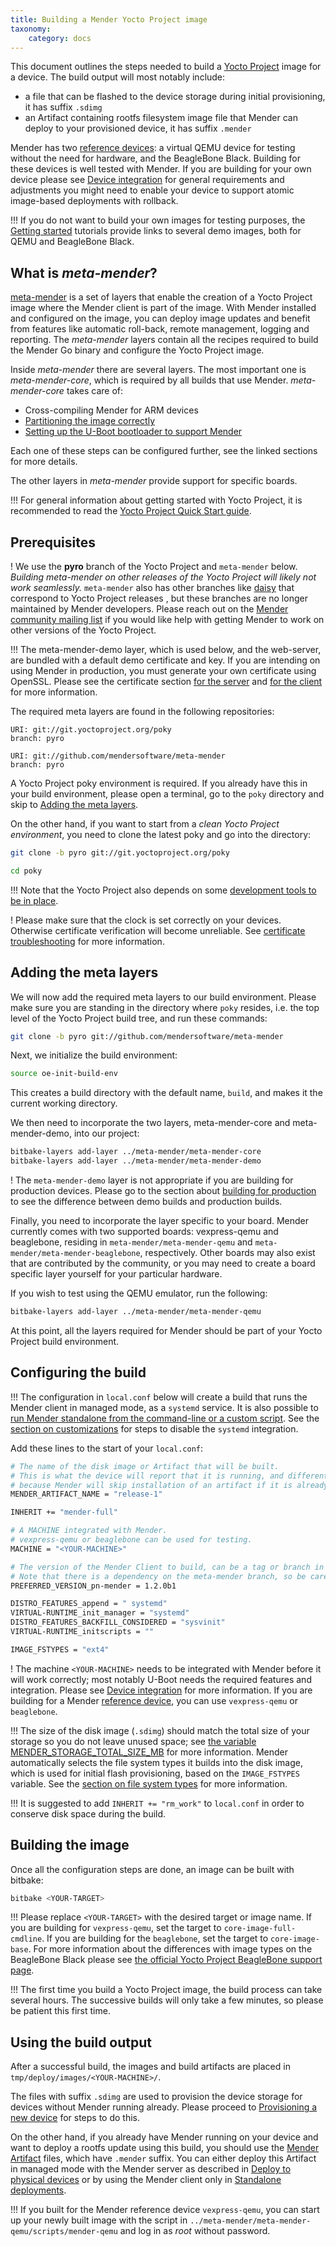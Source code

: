 ```yaml
---
title: Building a Mender Yocto Project image
taxonomy:
    category: docs
---
```


This document outlines the steps needed to build a [Yocto Project](https://www.yoctoproject.org/?target=_blank) image for a device.
The build output will most notably include:
* a file that can be flashed to the device storage during initial provisioning, it has suffix `.sdimg`
* an Artifact containing rootfs filesystem image file that Mender can deploy to your provisioned device, it has suffix `.mender`

Mender has two [reference devices](../../getting-started/what-is-mender#mender-reference-devices): a virtual QEMU device for testing without the need for hardware, and the BeagleBone Black.
Building for these devices is well tested with Mender. If you are building for your own device
please see [Device integration](../../devices) for general requirements and adjustments you might need
to enable your device to support atomic image-based deployments with rollback.

!!! If you do not want to build your own images for testing purposes, the [Getting started](../../getting-started) tutorials provide links to several demo images, both for QEMU and BeagleBone Black.

## What is *meta-mender*?

[meta-mender](https://github.com/mendersoftware/meta-mender?target=_blank) is a set of layers that enable the creation of a Yocto Project image where the Mender client is part of the image. With Mender installed and configured on the image, you can deploy image updates and benefit from features like automatic roll-back, remote management, logging and reporting. The *meta-mender* layers contain all the recipes required to build the Mender Go binary and configure the Yocto Project image.

Inside *meta-mender* there are several layers. The most important one is *meta-mender-core*, which is required by all builds that use Mender. *meta-mender-core* takes care of:

* Cross-compiling Mender for ARM devices
* [Partitioning the image correctly](../../devices/partition-layout)
* [Setting up the U-Boot bootloader to support Mender](../../devices/integrating-with-u-boot)

Each one of these steps can be configured further, see the linked sections for more details.

The other layers in *meta-mender* provide support for specific boards.

!!! For general information about getting started with Yocto Project, it is recommended to read the [Yocto Project Quick Start guide](http://www.yoctoproject.org/docs/2.2/yocto-project-qs/yocto-project-qs.html?target=_blank).


## Prerequisites

! We use the **pyro** branch of the Yocto Project and `meta-mender` below. *Building meta-mender on other releases of the Yocto Project will likely not work seamlessly.* `meta-mender` also has other branches like [daisy](https://github.com/mendersoftware/meta-mender/tree/daisy?target=_blank) that correspond to Yocto Project releases , but these branches are no longer maintained by Mender developers. Please reach out on the [Mender community mailing list](https://groups.google.com/a/lists.mender.io/forum?target=_blank#!forum/mender) if you would like help with getting Mender to work on other versions of the Yocto Project.

!!! The meta-mender-demo layer, which is used below, and the web-server, are bundled with a default demo certificate and key. If you are intending on using Mender in production, you must generate your own certificate using OpenSSL. Please see the certificate section [for the server](../../administration/certificates-and-keys) and [for the client](../building-for-production/#certificates) for more information.

The required meta layers are found in the following repositories:

```
URI: git://git.yoctoproject.org/poky
branch: pyro

URI: git://github.com/mendersoftware/meta-mender
branch: pyro
```

A Yocto Project poky environment is required. If you already have 
this in your build environment, please open a terminal, go to the `poky`
directory and skip to [Adding the meta layers](#adding-the-meta-layers).


On the other hand, if you want to start from a *clean Yocto Project environment*,
you need to clone the latest poky and go into the directory:

```bash
git clone -b pyro git://git.yoctoproject.org/poky
```

```bash
cd poky
```

!!! Note that the Yocto Project also depends on some [development tools to be in place](http://www.yoctoproject.org/docs/2.2/yocto-project-qs/yocto-project-qs.html?target=_blank#packages).

! Please make sure that the clock is set correctly on your devices. Otherwise certificate verification will become unreliable. See [certificate troubleshooting](../../troubleshooting/mender-client#certificate-expired-or-not-yet-valid) for more information.

## Adding the meta layers

We will now add the required meta layers to our build environment.
Please make sure you are standing in the directory where `poky` resides,
i.e. the top level of the Yocto Project build tree, and run these commands:

```bash
git clone -b pyro git://github.com/mendersoftware/meta-mender
```

Next, we initialize the build environment:

```bash
source oe-init-build-env
```

This creates a build directory with the default name, `build`, and makes it the
current working directory.

We then need to incorporate the two layers, meta-mender-core and
meta-mender-demo, into our project:

```bash
bitbake-layers add-layer ../meta-mender/meta-mender-core
bitbake-layers add-layer ../meta-mender/meta-mender-demo
```

! The `meta-mender-demo` layer is not appropriate if you are building for production devices. Please go to the section about [building for production](../building-for-production) to see the difference between demo builds and production builds.

Finally, you need to incorporate the layer specific to your board. Mender currently comes with two supported boards: vexpress-qemu and beaglebone, residing in `meta-mender/meta-mender-qemu` and `meta-mender/meta-mender-beaglebone`, respectively. Other boards may also exist that are contributed by the community, or you may need to create a board specific layer yourself for your particular hardware.

If you wish to test using the QEMU emulator, run the following:

```bash
bitbake-layers add-layer ../meta-mender/meta-mender-qemu
```

At this point, all the layers required for Mender should be
part of your Yocto Project build environment.


## Configuring the build

!!! The configuration in `local.conf` below will create a build that runs the Mender client in managed mode, as a `systemd` service. It is also possible to [run Mender standalone from the command-line or a custom script](../../architecture/overview#modes-of-operation). See the [section on customizations](../image-configuration#disabling-mender-as-a-system-service) for steps to disable the `systemd` integration.

Add these lines to the start of your `local.conf`:

```bash
# The name of the disk image or Artifact that will be built.
# This is what the device will report that it is running, and different updates must have different names
# because Mender will skip installation of an artifact if it is already installed.
MENDER_ARTIFACT_NAME = "release-1"

INHERIT += "mender-full"

# A MACHINE integrated with Mender.
# vexpress-qemu or beaglebone can be used for testing.
MACHINE = "<YOUR-MACHINE>"

# The version of the Mender Client to build, can be a tag or branch in the mender repository.
# Note that there is a dependency on the meta-mender branch, so be careful with changing this.
PREFERRED_VERSION_pn-mender = 1.2.0b1

DISTRO_FEATURES_append = " systemd"
VIRTUAL-RUNTIME_init_manager = "systemd"
DISTRO_FEATURES_BACKFILL_CONSIDERED = "sysvinit"
VIRTUAL-RUNTIME_initscripts = ""

IMAGE_FSTYPES = "ext4"
```

! The machine `<YOUR-MACHINE>` needs to be integrated with Mender before it will work correctly; most notably U-Boot needs the required features and integration. Please see [Device integration](../../devices) for more information. If you are building for a Mender [reference device](../../getting-started/what-is-mender#mender-reference-devices), you can use `vexpress-qemu` or `beaglebone`. 

!!! The size of the disk image (`.sdimg`) should match the total size of your storage so you do not leave unused space; see [the variable MENDER_STORAGE_TOTAL_SIZE_MB](../variables#mender_storage_total_size_mb) for more information. Mender automatically selects the file system types it builds into the disk image, which is used for initial flash provisioning, based on the `IMAGE_FSTYPES` variable. See the [section on file system types](../../devices/partition-layout#file-system-types) for more information.

!!! It is suggested to add `INHERIT += "rm_work"` to `local.conf` in order to conserve disk space during the build.


## Building the image

Once all the configuration steps are done, an image can be built with bitbake:

```bash
bitbake <YOUR-TARGET>
```

!!! Please replace `<YOUR-TARGET>` with the desired target or image name. If you are building for `vexpress-qemu`, set the target to `core-image-full-cmdline`. If you are building for the `beaglebone`, set the target to `core-image-base`. For more information about the differences with image types on the BeagleBone Black please see [the official Yocto Project BeagleBone support page](https://www.yoctoproject.org/downloads/bsps/morty22/beaglebone?target=_blank).

!!! The first time you build a Yocto Project image, the build process can take several hours. The successive builds will only take a few minutes, so please be patient this first time.


## Using the build output

After a successful build, the images and build artifacts are placed in `tmp/deploy/images/<YOUR-MACHINE>/`.

The files with suffix `.sdimg` are used to provision the device storage for devices without
Mender running already. Please proceed to [Provisioning a new device](../provisioning-a-new-device)
for steps to do this.

On the other hand, if you already have Mender running on your device and want to deploy a rootfs update
using this build, you should use the [Mender Artifact](../../architecture/mender-artifacts) files,
which have `.mender` suffix. You can either deploy this Artifact in managed mode with
the Mender server as described in [Deploy to physical devices](../../getting-started/deploy-to-physical-devices)
or by using the Mender client only in [Standalone deployments](../../getting-started/standalone-deployments).

!!! If you built for the Mender reference device `vexpress-qemu`, you can start up your newly built image with the script in `../meta-mender/meta-mender-qemu/scripts/mender-qemu` and log in as *root* without password.
